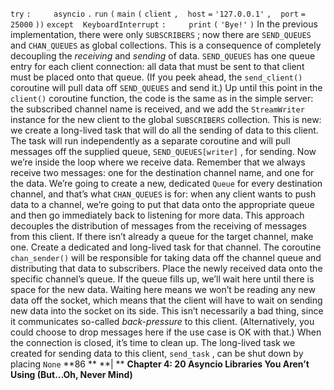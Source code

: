 `try` `:` `    ` `asyncio` `.` `run` `(` `main` `(` `client` `,` ` ` `host` `=` `'127.0.0.1'` `,` ` ` `port` `=` `25000` `))` `except` ` ` `KeyboardInterrupt` `:` `    ` `print` `(` `'Bye!'` `)` In the previous implementation, there were only  `SUBSCRIBERS` ; now there are `SEND_QUEUES`  and  `CHAN_QUEUES`  as global collections. This is a consequence of completely decoupling the  *receiving*  and  *sending*  of data.  `SEND_QUEUES`  has one queue entry for each client connection: all data that must be sent to that client must be placed onto that queue. (If you peek ahead, the  `send_client()`  coroutine will pull data off  `SEND_QUEUES`  and send it.) Up until this point in the  `client()`  coroutine function, the code is the same as in the simple server: the subscribed channel name is received, and we add the `StreamWriter`  instance for the new client to the global  `SUBSCRIBERS`  collection. This is new: we create a long-lived task that will do all the sending of data to this client. The task will run independently as a separate coroutine and will pull messages off the supplied queue,  `SEND_QUEUES[writer]` , for sending. Now we’re inside the loop where we receive data. Remember that we always receive two messages: one for the destination channel name, and one for the data. We’re going to create a new, dedicated  `Queue`  for every destination channel, and that’s what  `CHAN_QUEUES`  is for: when any client wants to push data to a channel, we’re going to put that data onto the appropriate queue and then go immediately back to listening for more data. This approach decouples the distribution of messages from the receiving of messages from this client. If there isn’t already a queue for the target channel, make one. Create a dedicated and long-lived task for that channel. The coroutine `chan_sender()`  will be responsible for taking data off the channel queue and distributing that data to subscribers. Place the newly received data onto the specific channel’s queue. If the queue fills up, we’ll wait here until there is space for the new data. Waiting here means we won’t be reading any new data off the socket, which means that the client will have to wait on sending new data into the socket on its side. This isn’t necessarily a bad thing, since it communicates so-called  *back-pressure*  to this client. (Alternatively, you could choose to drop messages here if the use case is OK with that.) When the connection is closed, it’s time to clean up. The long-lived task we created for sending data to this client,  `send_task` , can be shut down by placing  `None` **86 ** **| ** **Chapter 4: 20 Asyncio Libraries You Aren’t Using (But…Oh, Never Mind)**
